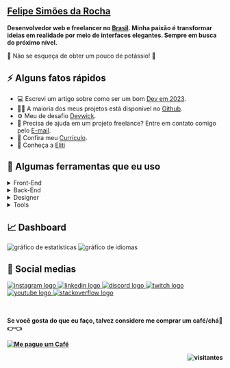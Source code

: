 <h2><a href="https://felipe-rocha.vercel.app/" target="_blank">Felipe Simões da Rocha</a></h2>

<p><strong>Desenvolvedor web e freelancer no <a href="https://linkss.app/mufmO" target="_blank">Brasil</a>. Minha paixão é transformar ideias em realidade por meio de interfaces elegantes. Sempre em busca do próximo nível.</strong></p>

<p>🍌 Não se esqueça de obter um pouco de potássio! 🍌</p>

<h2>⚡ Alguns fatos rápidos</h2>
<div align="left">
    <ul>
        <li>💻 Escrevi um artigo sobre como ser um bom <a href="https://dev-expert-ten.vercel.app/" target="_blank">Dev em 2023</a>.</li>
        <li>👨‍💻 A maioria dos meus projetos está disponível no <a href="https://github.com/FelipeSimoesDaRocha?tab=repositories" target="_blank">Github</a>.</li>
        <li>⚙️ Meu de desafio <a href="https://github.com/orgs/WarwickBr1" target="_blank">Devwick</a>.</li>
        <li>💼 Precisa de ajuda em um projeto freelance? Entre em contato comigo pelo <a href="mailto:Felipe.SimoesDaRocha@Gmail.com" target="_blank">E-mail</a>.</li>
        <li>📙 Confira meu <a href="https://raw.githubusercontent.com/FelipeSimoesDaRocha/FelipeSimoesDaRocha/20afd8addb05fef498b106cf5ccfed7d3c7369f2/curriculo%5BPDF%5D.pdf" target="_blank">Currículo</a>.</li>
        <li>🚀 Conheça a <a href="https://www.instagram.com/escolaeliti/" target="_blank">Eliti</a></li>
    </ul>
</div>

<h2>🚀 Algumas ferramentas que eu uso</h2>
<div>
  <details align="left">
    <summary>Front-End</summary>
      <img src="https://raw.githubusercontent.com/devicons/devicon/master/icons/nextjs/nextjs-original.svg" alt="next-js" width="25" height="25" />
      <img src="https://raw.githubusercontent.com/devicons/devicon/master/icons/react/react-original-wordmark.svg" alt="react" width="25" height="25" />
      <img src="https://raw.githubusercontent.com/devicons/devicon/master/icons/angularjs/angularjs-original.svg" alt="angular-js" width="25" height="25" />
      <img src="https://raw.githubusercontent.com/devicons/devicon/master/icons/javascript/javascript-original.svg" alt="javascript" width="25" height="25" />
      <img src="https://raw.githubusercontent.com/devicons/devicon/master/icons/typescript/typescript-original.svg" alt="typescript" width="25" height="25" />
      <img src="https://raw.githubusercontent.com/devicons/devicon/master/icons/css3/css3-original-wordmark.svg" alt="css3" width="25" height="25" />
      <img src="https://raw.githubusercontent.com/devicons/devicon/master/icons/sass/sass-original.svg" alt="sass" width="25" height="25" />
      <img src="https://raw.githubusercontent.com/devicons/devicon/master/icons/bootstrap/bootstrap-plain.svg" alt="bootstrap" width="25" height="25" />
  </details>
  <details>
    <summary>Back-End</summary>
      <img src="https://raw.githubusercontent.com/devicons/devicon/master/icons/mongodb/mongodb-original.svg" alt="mongodb" width="25" height="25" />
      <img src="https://raw.githubusercontent.com/devicons/devicon/master/icons/mysql/mysql-original-wordmark.svg" alt="mysql" width="25" height="25" />
      <img src="https://raw.githubusercontent.com/devicons/devicon/master/icons/nodejs/nodejs-original-wordmark.svg" alt="nodejs" width="25" height="25" />
      <img src="https://raw.githubusercontent.com/devicons/devicon/master/icons/heroku/heroku-plain.svg" alt="heroku" width="25" height="25" />
      <img src="https://raw.githubusercontent.com/github/explore/80688e429a7d4ef2fca1e82350fe8e3517d3494d/topics/aws/aws.png" alt="aws" width="25" height="25" />
      <img src="https://www.vectorlogo.zone/logos/google_cloud/google_cloud-icon.svg" alt="gcp" width="25" height="25" />
      <img src="https://raw.githubusercontent.com/devicons/devicon/master/icons/docker/docker-original.svg" alt="Docker" width="25" height="25" />
  </details>
  <details>
    <summary>Designer</summary>
      <img src="https://raw.githubusercontent.com/devicons/devicon/master/icons/figma/figma-original.svg" alt="Figma" width="25" height="25" />
      <img src="https://raw.githubusercontent.com/devicons/devicon/master/icons/photoshop/photoshop-plain.svg" alt="Photoshop" width="25" height="25" />
      <img src="https://raw.githubusercontent.com/devicons/devicon/master/icons/illustrator/illustrator-plain.svg" alt="Illustrator" width="25" height="25" />
  </details>
  <details>
    <summary>Tools</summary>
      <img src="https://raw.githubusercontent.com/devicons/devicon/master/icons/vscode/vscode-original.svg" alt="Vidual Studio code" width="25" height="25" />
      <img src="https://raw.githubusercontent.com/devicons/devicon/master/icons/visualstudio/visualstudio-plain.svg" alt="Vidual Studio code" width="25" height="25" />
      <img src="https://raw.githubusercontent.com/devicons/devicon/master/icons/git/git-original.svg" alt="Git" width="25" height="25" />
      <img src="https://raw.githubusercontent.com/devicons/devicon/master/icons/github/github-original.svg" alt="GitHub" width="25" height="25" />
      <img src="https://raw.githubusercontent.com/devicons/devicon/master/icons/gitlab/gitlab-original.svg" alt="GitLab" width="25" height="25" />
  </details>
</div>

<h2>📈 Dashboard</h2>
<div align="left"> 
   <img src="https://github-readme-stats.vercel.app/api?hide_title=true&hide_rank=false&show_icons=true&include_all_commits=false&count_private=true&disable_animations=false&theme=github_dark&locale=pt-br&hide_border=false&username=FelipeSimoesDaRocha" height="150" alt="gráfico de estatísticas"/>
  <img src="https://github-readme-stats.vercel.app/api/top-langs?locale=pt-br&hide_title=false&layout=compact&card_width=320&langs_count=5&theme=github_dark&hide_border=false&username=FelipeSimoesDaRocha" height="150" alt="gráfico de idiomas" />
</div>
  
<h2>📱 Social medias</h2> 
<div align="left">
  <a href="https://www.instagram.com/fe_br1/" target="_blank">
    <img src="https://raw.githubusercontent.com/maurodesouza/profile-readme-generator/master/src/assets/icons/social/instagram/default.svg" width="44" height="32" alt="instagram logo"  />
  </a>
  <a href="https://www.linkedin.com/in/felipe-sim%C3%B5es-da-rocha/" target="_blank">
    <img src="https://raw.githubusercontent.com/maurodesouza/profile-readme-generator/master/src/assets/icons/social/linkedin/default.svg" width="44" height="32" alt="linkedin logo"  />
  </a>
  <a href="https://discord.com/invite/YFpCswADvF" target="_blank">
    <img src="https://raw.githubusercontent.com/maurodesouza/profile-readme-generator/master/src/assets/icons/social/discord/default.svg" width="44" height="32" alt="discord logo"  />
  </a>
  <a href="https://www.twitch.tv/felisoft" target="_blank">      
    <img src="https://raw.githubusercontent.com/maurodesouza/profile-readme-generator/master/src/assets/icons/social/twitch/default.svg" width="44" height="32" alt="twitch logo"  />
  </a>
  <a href="https://www.youtube.com/channel/UCZHg42bcGOziqLRlGldjJpA" target="_blank">
    <img src="https://raw.githubusercontent.com/maurodesouza/profile-readme-generator/master/src/assets/icons/social/youtube/default.svg" width="44" height="32" alt="youtube logo"  />
  </a>
  <a href="https://stackoverflow.com/users/21069353/felipe-sim%c3%b5es-da-rocha" target="_blank">
    <img src="https://raw.githubusercontent.com/maurodesouza/profile-readme-generator/master/src/assets/icons/social/stackoverflow/default.svg" width="44" height="32" alt="stackoverflow logo"  />
  </a>      
</div>

<br>
<br>
<p><strong>Se você gosta do que eu faço, talvez considere me comprar um café/chá🥺👉👈<p/>
<a href="https://www.buymeacoffee.com/feliperocha" target="_blank"><img src="https://cdn.buymeacoffee.com/buttons/v2/default-red.png" alt="Me pague um Café" width="150" ></a>
    
<p align="right"><img src="https://visitor-badge.glitch.me/badge?page_id=FelipeSimoesDaRocha.FelipeSimoesDaRocha" alt="visitantes"></p>
